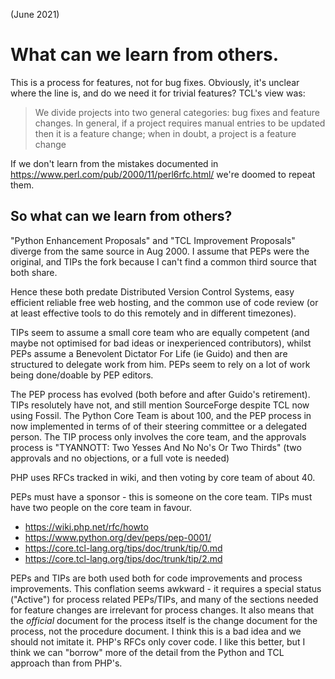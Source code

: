 (June 2021)

# What can we learn from others.

This is a process for features, not for bug fixes. Obviously, it's
unclear where the line is, and do we need it for trivial features?
TCL's view was:

> We divide projects into two general categories: bug fixes and feature changes. In general, if a project requires manual entries to be updated then it is a feature change; when in doubt, a project is a feature change

If we don't learn from the mistakes documented in <https://www.perl.com/pub/2000/11/perl6rfc.html/> we're doomed to repeat them.

## So what can we learn from others?

"Python Enhancement Proposals" and "TCL Improvement Proposals" diverge from the same source in Aug 2000. I assume that PEPs were the original, and TIPs the fork because I can't find a common third source that both share.

Hence these both predate Distributed Version Control Systems, easy efficient reliable free web hosting, and the common use of code review (or at least effective tools to do this remotely and in different timezones).

TIPs seem to assume a small core team who are equally competent (and maybe not optimised for bad ideas or inexperienced contributors), whilst PEPs assume a Benevolent Dictator For Life (ie Guido) and then are structured to delegate work from him. PEPs seem to rely on a lot of work being done/doable by PEP editors.

The PEP process has evolved (both before and after Guido's retirement).  TIPs resolutely have not, and still mention SourceForge despite TCL now using Fossil. The Python Core Team is about 100, and the PEP process in now implemented in terms of of their steering committee or a delegated person.  The TIP process only involves the core team, and the approvals process is "TYANNOTT: Two Yesses And No No's Or Two Thirds" (two approvals and no objections, or a full vote is needed)

PHP uses RFCs tracked in wiki, and then voting by core team of about 40.

PEPs must have a sponsor - this is someone on the core team.
TIPs must have two people on the core team in favour.

* <https://wiki.php.net/rfc/howto>
* <https://www.python.org/dev/peps/pep-0001/>
* <https://core.tcl-lang.org/tips/doc/trunk/tip/0.md>
* <https://core.tcl-lang.org/tips/doc/trunk/tip/2.md>

PEPs and TIPs are both used both for code improvements and process improvements. This conflation seems awkward - it requires a special status ("Active") for process related PEPs/TIPs, and many of the sections needed for feature changes are irrelevant for process changes. It also means that the *official* document for the process itself is the change document for the process, not the procedure document. I think this is a bad idea and we should not imitate it. PHP's RFCs only cover code. I like this better, but I think we can "borrow" more of the detail from the Python and TCL approach than from PHP's.
